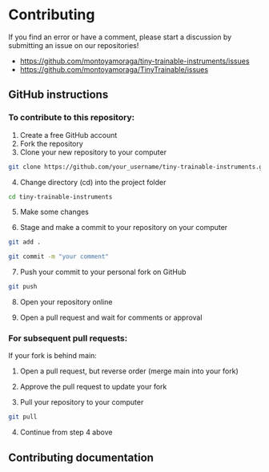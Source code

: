 # Contributing

If you find an error or have a comment, please start a discussion by submitting an issue on our repositories!

* https://github.com/montoyamoraga/tiny-trainable-instruments/issues
* https://github.com/montoyamoraga/TinyTrainable/issues

## GitHub instructions

### To contribute to this repository:

1. Create a free GitHub account
2. Fork the repository
3. Clone your new repository to your computer

```bash
git clone https://github.com/your_username/tiny-trainable-instruments.git
```

4. Change directory (cd) into the project folder

```bash
cd tiny-trainable-instruments
```

5. Make some changes

6. Stage and make a commit to your repository on your computer

```bash
git add .
```

```bash
git commit -m "your comment"
```

7. Push your commit to your personal fork on GitHub

```bash
git push
```

8. Open your repository online

9. Open a pull request and wait for comments or approval

### For subsequent pull requests:

If your fork is behind main:

1. Open a pull request, but reverse order (merge main into your fork)

2. Approve the pull request to update your fork

3. Pull your repository to your computer

```bash
git pull
```

4. Continue from step 4 above

## Contributing documentation

